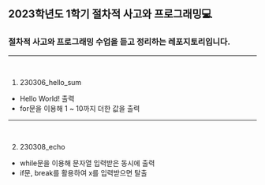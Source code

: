 ## 2023학년도 1학기 절차적 사고와 프로그래밍💻

### 절차적 사고와 프로그래밍 수업을 듣고 정리하는 레포지토리입니다.

---
<br>

1. 230306_hello_sum

- Hello World! 출력
- for문을 이용해 1 ~ 10까지 더한 값을 출력

---
<br>

2. 230308_echo

- while문을 이용해 문자열 입력받은 동시에 출력
- if문, break를 활용하여 x를 입력받으면 탈출
